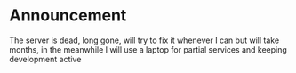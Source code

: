 # Announcement
The server is dead, long gone, will try to fix it whenever I can but will take months, in the meanwhile I will use a laptop for partial services and keeping development active
